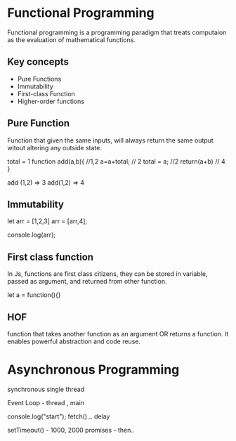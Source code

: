 # Functional Programming
Functional programming is a programming paradigm that treats computaion as the evaluation of mathematical functions.

## Key concepts
* Pure Functions  
* Immutability  
* First-class Function  
* Higher-order functions

## Pure Function
Function that given the same inputs, will always return the same output witout altering any outside state.

total = 1
function add(a,b){ //1,2
    a=a+total;   // 2
    total = a; //2
    return(a+b) // 4
}

add (1,2)  => 3
add(1,2) => 4

## Immutability
let arr = [1,2,3] 
arr = [arr,4];

console.log(arr);


## First class function
In Js, functions are first class citizens, they can be stored in variable, passed as argument, and returned from other function.


let a = function(){}

## HOF
function that takes another function as an argument OR returns a function.
It enables powerful abstraction and code reuse.

# Asynchronous Programming

synchronous
single thread 

Event Loop - thread , main 

console.log("start");
fetch()... delay 

setTimeout() - 1000, 2000
promises - then..
